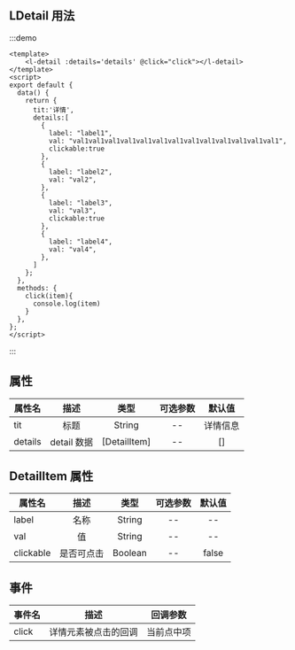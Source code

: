 ## LDetail 用法
:::demo

```vue
<template>
    <l-detail :details='details' @click="click"></l-detail>
</template>
<script>
export default {
  data() {
    return {
      tit:'详情',
      details:[
        {
          label: "label1",
          val: "val1val1val1val1val1val1val1val1val1val1val1val1val1",
          clickable:true
        },
        {
          label: "label2",
          val: "val2",
        },
        {
          label: "label3",
          val: "val3",
          clickable:true
        },
        {
          label: "label4",
          val: "val4",
        },
      ]
    };
  },
  methods: {
    click(item){
      console.log(item)
    }
  },
};
</script>
```

:::

## 属性

| 属性名  |         描述         |        类型         | 可选参数 | 默认值 |
| ------- | :------------------: | :-----------------: | :------: | :----: |
| tit     |       标题       |       String        |    --    |   详情信息   |
| details       |                detail 数据                 | [DetailItem] |    --    |        []        |

## DetailItem 属性

| 属性名 |   描述   |  类型  | 可选参数 | 默认值 |
| ------ | :------: | :----: | :------: | :----: |
| label  |   名称   | String |    --    |   --   |
| val |  值  | String |    --    |   --   |
| clickable    | 是否可点击 | Boolean  |    --    |   false   |

## 事件

| 事件名 |      描述      | 回调参数 |
| ------ | :------------: | :------: |
| click  | 详情元素被点击的回调 |    当前点中项    |
